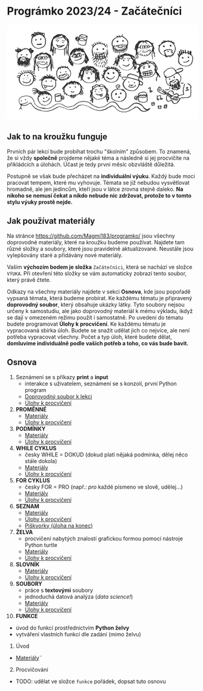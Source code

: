 # Prográmko 2023/24 - Začátečníci

![Pythonisti](img/img.png "Pythonisti")

## Jak to na kroužku funguje

Prvních pár lekcí bude probíhat trochu "školním" způsobem. To znamená, že si vždy
**společně** projdeme nějaké téma a následně si jej procvičíte na příkládcích a úlohách.
Účast je tedy první měsíc obzvláště důležitá.

Postupně se však bude přecházet na **individuální výuku**. Každý bude moci
pracovat tempem, které mu vyhovuje. Témata se již nebudou vysvětlovat hromadně, ale jen
jedincům, kteří jsou v látce zrovna stejně daleko.
**Na nikoho se nemusí čekat a nikdo nebude nic zdržovat, protože to v tomto stylu výuky
prostě nejde.**


## Jak používat materiály

Na stránce https://github.com/Magmi183/programko/ jsou všechny doprovodné materiály, které na kroužku budeme používat.
Najdete tam různé složky a soubory, které jsou pravidelně aktualizované. Neustále jsou vylepšovány staré a přidávány nové materiály.

Vašim **výchozím bodem je složka** `Začátečníci`, která se nachází ve složce `VÝUKA`.
Při otevření této složky se vám automaticky zobrazí tento soubor, který právě čtete.

Odkazy na všechny materiály najdete v sekci **Osnova**, kde jsou popořadě vypsaná témata, která budeme probírat.
Ke každému tématu je připravený **doprovodný soubor**, který obsahuje ukázky látky. Tyto soubory nejsou určeny k samostudiu,
ale jako doprovodný materiál k mému výkladu, ikdyž se dají v omezeném režimu použít i samostatně.
Po uvedení do tématu budete programovat **Úlohy k procvičení**. Ke každému tématu je vypracovaná sbírka úloh.
Budete se snažit udělat jich co nejvíce, ale není potřeba vypracovat všechny.
Počet a typ úloh, které budete dělat, **domluvíme individuálně podle vašich potřeb a toho, co vás bude bavit.**

## Osnova

1. Seznámení se s příkazy **print** a **input**
    - interakce s uživatelem, seznámení se s konzolí, první Python program
    - [Doprovodný soubor k lekci](../../Témata/print_input/print_input.py)
    - [Úlohy k procvičení](../../Témata/print_input/ulohy.py)
2. **PROMĚNNÉ**
    - [Materiály](../../Témata/promenne/promenne.py)
    - [Úlohy k procvičení](../../Témata/promenne/ulohy_promenne.py)
3. **PODMÍNKY**
    - [Materiály](../../Témata/podminky/podminky.py)
    - [Úlohy k procvičení](../../Témata/podminky/ulohy_podminky.py)
4. **WHILE CYKLUS**
   - česky WHILE = DOKUD (dokud platí nějaká podmínka, dělej něco stále dokola)
   - [Materiály](../../Témata/while_cyklus/while_cyklus.py)
   - [Úlohy k procvičení](../../Témata/while_cyklus/ulohy.py)
5. **FOR CYKLUS**
   - česky FOR = PRO (např.: _pro_ každé písmeno ve slově, udělej...)
   - [Materiály](../../Témata/for_cyklus/for_cyklus.py)
   - [Úlohy k procvičení](../../Témata/for_cyklus/ulohy.py)
6. **SEZNAM**
   - [Materiály](../../Témata/seznam/seznam.py)
   - [Úlohy k procvičení](../../Témata/seznam/ulohy.py)
   - [Piškvorky (úloha na konec)](../../Témata/seznam/piskvorky/)
7. **ŽELVA**
   - procvičení nabytých znalostí grafickou formou pomocí nástroje Python turtle
   - [Materiály](../../Témata/zelva/zelva-navod.py)
   - [Úlohy k procvičení](../../Témata/zelva/ulohy.py)
8. **SLOVNÍK**
   - [Materiály](../../Témata/slovnik/slovnik.py)
   - [Úlohy k procvičení](../../Témata/slovnik/ulohy.py)
9. **SOUBORY**
   - práce s **textovými** soubory
   - jednoduchá datová analýza (*data science!*)
   - [Materiály](../../Témata/soubory/soubory.py)
   - [Úlohy k procvičení](../../Témata/soubory/ulohy.py)
10. **FUNKCE**
   - úvod do funkcí prostřednictvím **Python želvy**
   - vytváření vlastních funkcí dle zadání (mimo želvu)
   1. Úvod
   - [Materiály](../../Témata/funkce/funkce_uvod_zelva/funkce-zelva.py)¨
   2. Procvičování
   - TODO: udělat ve složce `funkce` pořádek, dopsat tuto osnovu
